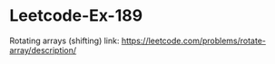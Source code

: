 # Leetcode-Ex-189
Rotating arrays (shifting) 
link: https://leetcode.com/problems/rotate-array/description/
